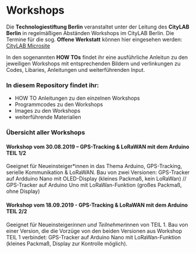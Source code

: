 # Workshops
Die **Technologiestiftung Berlin** veranstaltet unter der Leitung des **CityLAB Berlin** in regelmäßigen Abständen Workshops im CityLAB Berlin. Die Termine für die sog. **Offene Werkstatt** können hier eingesehen werden: [CityLAB Microsite](https://www.citylab-berlin.org/)

In den sogenannten **HOW TOs** findet ihr eine ausführliche Anleitun zu den jeweiligen Workshops mit entsprechenden Bildern und verlinkungen zu Codes, Libaries, Anleitungen und weiterführenden Input. 

### In diesem Repository findet ihr:
* HOW TO Anleitungen zu den einzelnen Workshops
* Programmcodes zu den Workshops
* Images zu den Workshops
* weiterführende Materialien

### Übersicht aller Workshops

#### Workshop vom 30.08.2019 – GPS-Tracking & LoRaWAN mit dem Arduino TEIL 1/2
Geeignet für Neueinsteiger*innen in das Thema Arduino, GPS-Tracking, serielle Kommunikation & LoRaWAN. Bau von zwei Versionen: GPS-Tracker auf Ardduino Nano mit OLED-Display (kleines Packmaß, kein LoRaWan) // GPS-Tracker auf Arduino Uno mit LoRaWan-Funktion (großes Packmaß, ohne Display)

#### Workshop vom 18.09.2019 - GPS-Tracking & LoRaWAN mit dem Arduino TEIL 2/2
Geeignet für Neueinsteiger*innen und Teilnehmer*innen von TEIL 1. Bau von einer Version, die die Vorzüge von den beiden Versionen aus Workshop TEIL 1 verbindet: GPS-Tracker auf Arduino Nano mit LoRaWan-Funktion (kleines Packmaß, Display zur Kontrolle möglich).
